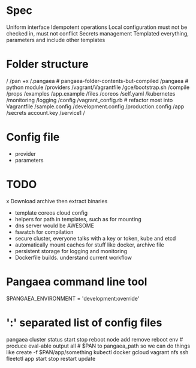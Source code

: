 # Spec #

Uniform interface
Idempotent operations
Local configuration must not be checked in, must not conflict
Secrets management
Templated everything, parameters and include other templates

# Folder structure #

/
/pan +x
/.pangaea # pangaea-folder-contents-but-compiled
/pangaea # python module
  /providers
    /vagrant/Vagrantfile
    /gce/bootstrap.sh
  /compile
  /props
  /examples
    /app.example
  /files
    /coreos
      /self.yaml
    /kubernetes
      /monitoring
    /logging
/config
  /vagrant_config.rb # refactor most into Vagrantfile
  /sample.config
  /development.config
  /production.config
/app
  /secrets
    account.key
  /service1
    /

# Config file #

- provider
- parameters

# TODO #

x Download archive then extract binaries
- template coreos cloud config
- helpers for path in templates, such as for mounting
- dns server would be AWESOME
- fswatch for compilation
- secure cluster, everyone talks with a key or token, kube and etcd
- automatically mount caches for stuff like docker, archive file
- persistent storage for logging and monitoring
- Dockerfile builds. understand current workflow

# Pangaea command line tool

$PANGAEA_ENVIRONMENT = 'development:override'
  # ':' separated list of config files

pangaea
  cluster
    status start stop reboot
    node
      add remove reboot
  env
    # produce eval-able output
    all
      # $PAN to pangaea_path so we can do things like create -f $PAN/app/something
    kubectl docker gcloud vagrant nfs ssh fleetctl
  app
    start stop restart update <name>
